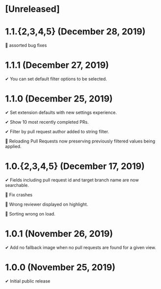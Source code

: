 # [Unreleased]

# 1.1.{2,3,4,5} (December 28, 2019)

🐛 assorted bug fixes

# 1.1.1 (December 27, 2019)

✔ You can set default filter options to be selected.

# 1.1.0 (December 25, 2019)

✔ Set extension defaults with new settings experience.

✔ Show 10 most recently completed PRs.

✔ Filter by pull request author added to string filter.

🐛 Reloading Pull Requests now preserving previously filtered values being applied.

# 1.0.{2,3,4,5} (December 17, 2019)

✔ Fields including pull request id and target branch name are now searchable.

🐛 Fix crashes

🐛 Wrong reviewer displayed on highlight.

🐛 Sorting wrong on load.

# 1.0.1 (November 26, 2019)

✔ Add no fallback image when no pull requests are found for a given view.

# 1.0.0 (November 25, 2019)

✔ Initial public release
